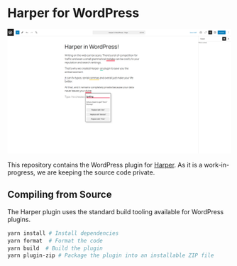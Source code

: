 # Harper for WordPress

![The early prototype version of the plugin](./screenshot.png)

This repository contains the WordPress plugin for [Harper](https://writewithharper.com).
As it is a work-in-progress, we are keeping the source code private.

## Compiling from Source

The Harper plugin uses the standard build tooling available for WordPress plugins.

```bash
yarn install # Install dependencies
yarn format  # Format the code
yarn build  # Build the plugin
yarn plugin-zip # Package the plugin into an installable ZIP file
```
